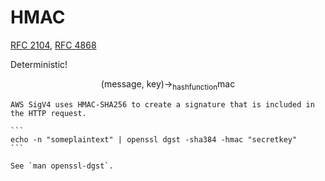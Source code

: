 # HMAC

[RFC 2104](https://datatracker.ietf.org/doc/html/rfc2104), [RFC 4868](https://datatracker.ietf.org/doc/html/rfc4868)

Deterministic!

$$
\text{(message, key)} \rightarrow_\text{hashfunction} \text{mac}
$$

~~~admonish info title="AWS SigV4"
AWS SigV4 uses HMAC-SHA256 to create a signature that is included in the HTTP request.
~~~

~~~admonish example title="OpenSSL"
```
echo -n "someplaintext" | openssl dgst -sha384 -hmac "secretkey"
```

See `man openssl-dgst`.
~~~
